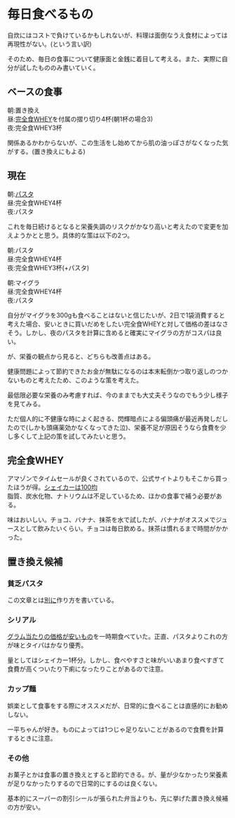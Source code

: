 # 毎日食べるもの
自炊にはコストで負けているかもしれないが、料理は面倒なうえ食材によっては再現性がない。(という言い訳)

そのため、毎日の食事について健康面と金銭に着目して考える。また、実際に自分が試したもののみ書いていく。

## ベースの食事
朝:置き換え  
昼:[完全食WHEY](https://amzn.asia/d/bGq5fZT)を付属の摺り切り4杯(朝1杯の場合3)  
夜:完全食WHEY3杯  

関係あるかわからないが、この生活をし始めてから肌の油っぽさがなくなった気がする。(置き換えにもよる)

## 現在
朝:[パスタ](https://github.com/AnoHobby/Learning/blob/main/Money/Meals/Poor_Mans_Pasta.md)  
昼:完全食WHEY4杯  
夜:パスタ

これを毎日続けるとなると栄養失調のリスクがかなり高いと考えたので変更を加えようかとと思う。具体的な策は以下の2つ。

朝:パスタ  
昼:完全食WHEY4杯  
夜:完全食WHEY3杯(+パスタ)

朝:マイグラ  
昼:完全食WHEY4杯  
夜:パスタ

自分がマイグラを300gも食べることはないと信じたいが、2日で1袋消費すると考えた場合、安いときに買いだめをしたい完全食WHEYと対して価格の差はなさそう。しかし、夜のパスタを計算に含めると確実にマイグラの方がコスパは良い。

が、栄養の観点から見ると、どちらも改善点はある。

健康問題によって節約できたお金が無駄になるのは本末転倒かつ取り返しのつかないものと考えたため、このような策を考えた。

最低限必要な栄養のみ考慮すれば、今のままでも大丈夫そうなのでもう少し様子を見てみる。

ただ個人的に不健康な時によく起きる、閃輝暗点による偏頭痛が最近再発しだしたので(しかも頭痛薬効かなくなってきた泣)、栄養不足が原因そうなら食費を少し多くして上記の策を試してみたいと思う。
## 完全食WHEY
アマゾンでタイムセールが良くされているので、公式サイトよりもそこから買ったほうが得。[シェイカーは100均](https://jp.daisonet.com/products/4905596155058)  
脂質、炭水化物、ナトリウムは不足しているため、ほかの食事で補う必要がある。

味はおいしい。チョコ、バナナ、抹茶を水で試したが、バナナがオススメでジュースとして飲みたいくらい。チョコは毎日飲める。抹茶は慣れるまで時間がかかった。

## 置き換え候補
### 貧乏パスタ
この文章とは[別に](https://github.com/AnoHobby/Learning/blob/main/Money/Meals/Poor_Mans_Pasta.md)作り方を書いている。

### シリアル
[グラム当たりの価格が安いもの](https://amzn.asia/d/f1gmQTg)を一時期食べていた。正直、パスタよりこれの方が味とタイパはかなり優秀。

量としてはシェイカー1杯分。しかし、食べやすさと味がいいあまり食べすぎて食費が高くついたり下痢になったりことがあるので注意。

### カップ麺
娯楽として食事をする際にオススメだが、日常的に食べることは直感的にお勧めしない。

一平ちゃんが好き。ものによっては1つじゃ足りないことがあるので食費を計算するときに注意。

### その他
お菓子とかは食事の置き換えとすると節約できる。が、量が少なかったり栄養素が足りなかったりするので日常的にするのは良くない。

基本的にスーパーの割引シールが張られた弁当よりも、先に挙げた置き換え候補の方が安い。
